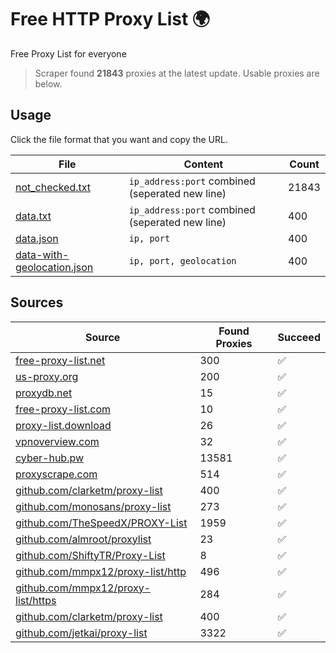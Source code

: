 
# Free HTTP Proxy List 🌍

Free Proxy List for everyone

> Scraper found **21843** proxies at the latest update. Usable proxies are below.

## Usage

Click the file format that you want and copy the URL.


|File|Content|Count|
|----|-------|-----|
|[not_checked.txt](https://raw.githubusercontent.com/yemixzy/proxy-list/main/proxy-list/not_checked.txt)|`ip_address:port` combined (seperated new line)|21843|
|[data.txt](https://raw.githubusercontent.com/yemixzy/proxy-list/main/proxy-list/data.txt)|`ip_address:port` combined (seperated new line)|400|
|[data.json](https://raw.githubusercontent.com/yemixzy/proxy-list/main/proxy-list/data.json)|`ip, port`|400|
|[data-with-geolocation.json](https://raw.githubusercontent.com/yemixzy/proxy-list/main/proxy-list/data-with-geolocation.json)|`ip, port, geolocation`|400|

## Sources

|Source|Found Proxies|Succeed|
|------|-------------|-------|
|[free-proxy-list.net](https://free-proxy-list.net)|300|✅|
|[us-proxy.org](https://www.us-proxy.org)|200|✅|
|[proxydb.net](http://proxydb.net)|15|✅|
|[free-proxy-list.com](https://free-proxy-list.com/?page=&port=&type%5B%5D=http&type%5B%5D=https&up_time=0&search=Search)|10|✅|
|[proxy-list.download](https://www.proxy-list.download/HTTP)|26|✅|
|[vpnoverview.com](https://vpnoverview.com/privacy/anonymous-browsing/free-proxy-servers)|32|✅|
|[cyber-hub.pw](https://cyber-hub.pw/statics/proxy.txt)|13581|✅|
|[proxyscrape.com](https://api.proxyscrape.com/v2/?request=displayproxies&protocol=http&timeout=10000&country=all&ssl=all&anonymity=all)|514|✅|
|[github.com/clarketm/proxy-list](https://raw.githubusercontent.com/clarketm/proxy-list/master/proxy-list-raw.txt)|400|✅|
|[github.com/monosans/proxy-list](https://raw.githubusercontent.com/monosans/proxy-list/main/proxies/http.txt)|273|✅|
|[github.com/TheSpeedX/PROXY-List](https://raw.githubusercontent.com/TheSpeedX/PROXY-List/master/http.txt)|1959|✅|
|[github.com/almroot/proxylist](https://raw.githubusercontent.com/almroot/proxylist/master/list.txt)|23|✅|
|[github.com/ShiftyTR/Proxy-List](https://raw.githubusercontent.com/ShiftyTR/Proxy-List/master/http.txt)|8|✅|
|[github.com/mmpx12/proxy-list/http](https://raw.githubusercontent.com/mmpx12/proxy-list/master/http.txt)|496|✅|
|[github.com/mmpx12/proxy-list/https](https://raw.githubusercontent.com/mmpx12/proxy-list/master/https.txt)|284|✅|
|[github.com/clarketm/proxy-list](https://raw.githubusercontent.com/clarketm/proxy-list/master/proxy-list-raw.txt)|400|✅|
|[github.com/jetkai/proxy-list](https://raw.githubusercontent.com/jetkai/proxy-list/main/online-proxies/txt/proxies.txt)|3322|✅|


